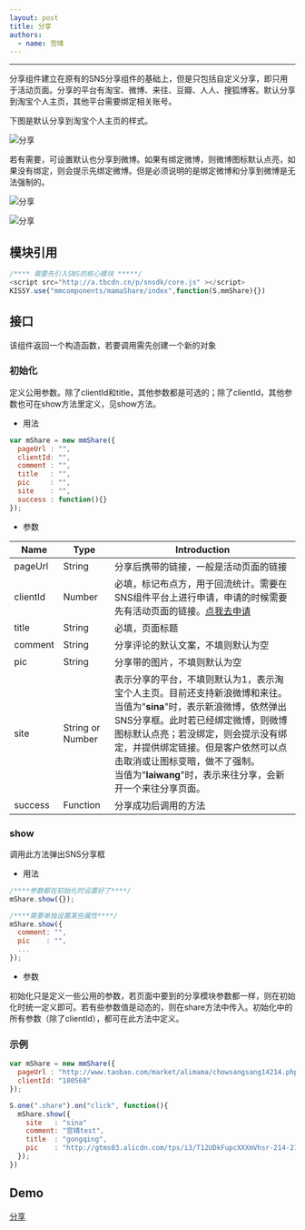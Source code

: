```yaml
---
layout: post
title: 分享
authors:
  - name: 宫晴
---
```


---

分享组件建立在原有的SNS分享组件的基础上，但是只包括自定义分享，即只用于活动页面。分享的平台有淘宝、微博、来往、豆瓣、人人、搜狐博客。默认分享到淘宝个人主页，其他平台需要绑定相关账号。

下图是默认分享到淘宝个人主页的样式。

![分享](http://gtms01.alicdn.com/tps/i1/T14TsXFF0bXXX.DX34-447-375.jpg)

若有需要，可设置默认也分享到微博。如果有绑定微博，则微博图标默认点亮，如果没有绑定，则会提示先绑定微博。但是必须说明的是绑定微博和分享到微博是无法强制的。

  ![分享](http://gtms04.alicdn.com/tps/i4/T1CkPuFupiXXX.DX34-447-375.jpg)
  
  ![分享](http://gtms04.alicdn.com/tps/i4/T18KebFqXkXXXSDww6-448-376.jpg)

## 模块引用

```javascript
/**** 需要先引入SNS的核心模块 *****/
<script src="http://a.tbcdn.cn/p/snsdk/core.js" ></script>
KISSY.use("mmcomponents/mamaShare/index",function(S,mmShare){})
```

## 接口
该组件返回一个构造函数，若要调用需先创建一个新的对象

### 初始化
定义公用参数。除了clientId和title，其他参数都是可选的；除了clientId，其他参数也可在show方法里定义，见show方法。

+ 用法

```javascript
var mShare = new mmShare({
  pageUrl : "",
  clientId: "",
  comment : "",
  title   : "",
  pic     : "",
  site    : "",
  success : function(){}
});
```

+ 参数

|  Name      |  Type  |  Introduction  |
| -----------| -------|--------------- |
|  pageUrl  | String | 分享后携带的链接，一般是活动页面的链接 |
|  clientId | Number | 必填，标记布点方，用于回流统计。需要在SNS组件平台上进行申请，申请的时候需要先有活动页面的链接。[点我去申请](http://t.taobao.com/platform/insideShare.htm) |
| title  | String | 必填，页面标题 |
| comment  | String | 分享评论的默认文案，不填则默认为空 |
|  pic | String | 分享带的图片，不填则默认为空 |
|  site |String or Number | 表示分享的平台，不填则默认为1，表示淘宝个人主页。目前还支持新浪微博和来往。<br/>当值为"**sina**"时，表示新浪微博，依然弹出SNS分享框。此时若已经绑定微博，则微博图标默认点亮；若没绑定，则会提示没有绑定，并提供绑定链接。但是客户依然可以点击取消或让图标变暗，做不了强制。<br/>当值为"**laiwang**"时，表示来往分享，会新开一个来往分享页面。 |
| success  | Function | 分享成功后调用的方法 |

### show
调用此方法弹出SNS分享框

+ 用法

```javascript
/****参数都在初始化时设置好了****/
mShare.show({});

/****需要单独设置某些属性****/
mShare.show({
  comment: "", 
  pic    : "",
  ...
});
```

+ 参数

初始化只是定义一些公用的参数，若页面中要到的分享模块参数都一样，则在初始化时统一定义即可。若有些参数值是动态的，则在share方法中传入。初始化中的所有参数（除了clientId），都可在此方法中定义。

### 示例

```javascript
var mShare = new mmShare({
  pageUrl : "http://www.taobao.com/market/alimama/chowsangsang14214.php",
  clientId: "180568"
});

S.one(".share").on("click", function(){
  mShare.show({
    site   : "sina"
    comment: "宫晴test",
    title  : "gongqing",
    pic    : "http://gtms03.alicdn.com/tps/i3/T12UDkFupcXXXmVhsr-214-214.png",
  });
})
```

## Demo
[分享](http://www.taobao.com/market/alimama/share.php)